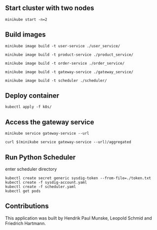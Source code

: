 
## Start cluster with two nodes
`minikube start -n=2`

## Build images
``` 
minikube image build -t user-service ./user_service/ 

minikube image build -t product-service ./product_service/ 

minikube image build -t order-service ./order_service/

minikube image build -t gateway-service ./gateway_service/

minikube image build -t scheduler ./scheduler/
```

## Deploy container
`kubectl apply -f k8s/`

## Access the gateway service
`minikube service gateway-service --url`

`curl $(minikube service gateway-service --url)/aggregated`

## Run Python Scheduler
enter scheduler directory

```
kubectl create secret generic sysdig-token --from-file=./token.txt
kubectl create -f sysdig-account.yaml
kubectl create -f scheduler.yaml
kubectl get pods
```

## Contributions
This application was built by Hendrik Paul Munske, Leopold Schmid and Friedrich Hartmann.
